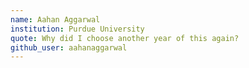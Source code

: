 ```yaml
---
name: Aahan Aggarwal
institution: Purdue University
quote: Why did I choose another year of this again?
github_user: aahanaggarwal
---
```

